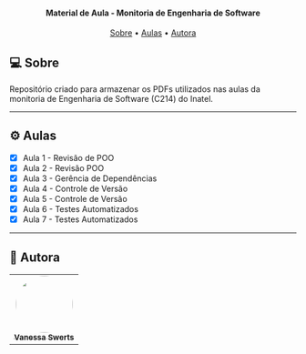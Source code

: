 <h4 align="center"> 
 Material de Aula - Monitoria de Engenharia de Software
</h4>

<p align="center">
 <a href="#-sobre">Sobre</a> •
  <a href="#-aulas">Aulas</a> •
 <a href="#-autora">Autora</a>
</p>


## 💻 Sobre

Repositório criado para armazenar os PDFs utilizados nas aulas da monitoria de Engenharia de Software (C214) do Inatel.

---

## ⚙️ Aulas
 
- [x] Aula 1 - Revisão de POO 
- [x] Aula 2 - Revisão POO
- [x] Aula 3 - Gerência de Dependências
- [x] Aula 4 - Controle de Versão
- [x] Aula 5 - Controle de Versão
- [x] Aula 6 - Testes Automatizados
- [x] Aula 7 - Testes Automatizados

---

## 🦸 Autora

<table>
  <tr>   
    <td align="center"><a href="https://github.com/vanessaSwerts/"><img style="border-radius: 50%;" src="https://avatars2.githubusercontent.com/u/57146734?v=4" width="100px;" alt=""/><br /><sub><b>Vanessa Swerts</b></sub></a></td>  
  </tr>
</table>
